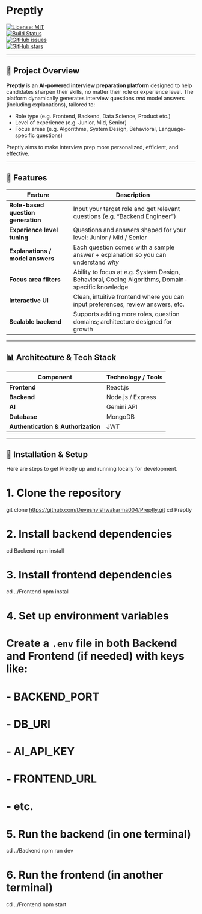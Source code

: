 # Preptly

[![License: MIT](https://img.shields.io/badge/License-MIT-blue.svg)](#license)  
[![Build Status](https://img.shields.io/github/actions/workflow/status/Deveshvishwakarma004/Preptly/main.yml?branch=main)](#)  
[![GitHub issues](https://img.shields.io/github/issues/Deveshvishwakarma004/Preptly)](#issues)  
[![GitHub stars](https://img.shields.io/github/stars/Deveshvishwakarma004/Preptly)](#)

---

## 🚀 Project Overview

**Preptly** is an **AI-powered interview preparation platform** designed to help candidates sharpen their skills, no matter their role or experience level. The platform dynamically generates interview questions *and* model answers (including explanations), tailored to:

- Role type (e.g. Frontend, Backend, Data Science, Product etc.)  
- Level of experience (e.g. Junior, Mid, Senior)  
- Focus areas (e.g. Algorithms, System Design, Behavioral, Language-specific questions)  

Preptly aims to make interview prep more personalized, efficient, and effective.

---

## 🧰 Features

| Feature | Description |
|---------|-------------|
| **Role-based question generation** | Input your target role and get relevant questions (e.g. “Backend Engineer”) |
| **Experience level tuning** | Questions and answers shaped for your level: Junior / Mid / Senior |
| **Explanations / model answers** | Each question comes with a sample answer + explanation so you can understand *why* |
| **Focus area filters** | Ability to focus at e.g. System Design, Behavioral, Coding Algorithms, Domain-specific knowledge |
| **Interactive UI** | Clean, intuitive frontend where you can input preferences, review answers, etc. |
| **Scalable backend** | Supports adding more roles, question domains; architecture designed for growth |

---

## 📊 Architecture & Tech Stack

| Component | Technology / Tools |
|-----------|--------------------|
| **Frontend** | React.js |
| **Backend** | Node.js / Express |
| **AI** | Gemini API |
| **Database** | MongoDB |
| **Authentication & Authorization** | JWT |

---

## 🔧 Installation & Setup

Here are steps to get Preptly up and running locally for development.


# 1. Clone the repository
git clone https://github.com/Deveshvishwakarma004/Preptly.git
cd Preptly

# 2. Install backend dependencies
cd Backend
npm install

# 3. Install frontend dependencies
cd ../Frontend
npm install

# 4. Set up environment variables
# Create a `.env` file in both Backend and Frontend (if needed) with keys like:
#   - BACKEND_PORT
#   - DB_URI
#   - AI_API_KEY
#   - FRONTEND_URL
#   - etc.

# 5. Run the backend (in one terminal)
cd ../Backend
npm run dev

# 6. Run the frontend (in another terminal)
cd ../Frontend
npm start
